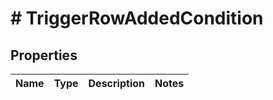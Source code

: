 # # TriggerRowAddedCondition

## Properties

Name | Type | Description | Notes
------------ | ------------- | ------------- | -------------

